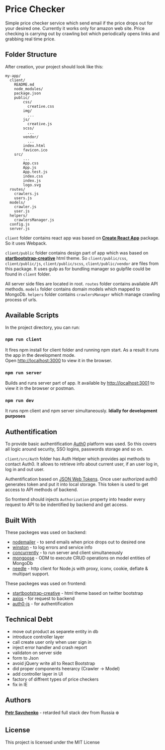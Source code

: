 # Price Checker

Simple price checker service which send email if the price drops out for your desired one. Currently it works only for amazon web site. Price checking is carrying out by crawling bot which periodically opens links and grabbing real time price.

## Folder Structure

After creation, your project should look like this:

```
my-app/
  client/
    README.md
    node_modules/
    package.json
    public/
        css/
          creative.css
        img/
          ...
        js/
          creative.js
        scss/
          ...
        vendor/
          ...
        index.html
        favicon.ico
    src/
        ...
        App.css
        App.js
        App.test.js
        index.css
        index.js
        logo.svg
  routes/
    crawlers.js
    users.js
  models/
    crawler.js
    user.js
  helpers/
    crawlersManager.js
  config.js
  server.js

```

`client` folder contains react app was based on [**Create React App**](https://github.com/facebook/create-react-app) package. So it uses Webpack.

`client/public` folder contains design part of app which was based on [**startbootstrap-creative**](https://github.com/BlackrockDigital/startbootstrap-creative) html theme. So `client/public/css`, `client/public/js`, `client/public/scss`, `client/public/vendor` are files from this package. It uses gulp as for bundling manager so gulpfile could be found in `client` folder.

All server side files are located in root. 
`routes` folder contains available API methods. 
`models` folder contains domain models which mapped to MongoDb.
`helpers` folder contains `crawlersManager` which manage crawling process of urls.


## Available Scripts

In the project directory, you can run:

### `npm run client`

It fires npm install for client folder and running npm start. As a result it
runs the app in the development mode.<br>
Open [http://localhost:3000](http://localhost:3000) to view it in the browser.

### `npm run server`

Builds and runs server part of app. It available by 
[http://localhost:3001](http://localhost:3001) to view it in the browser or postman.

### `npm run dev`

It runs npm client and npm server simultaneously. **Idially for development purposes** 

## Authentification

To provide basic authentification [Auth0](https://auth0.com/) platform was used. So this covers all logic around security, SSO logins, passwords storage and so on. 

`client/src/Auth` folder has Auth Helper which provides api methods to contact Auth0. It allows to retrieve info about current user, if an user log in, log in and out user. 

Authentification based on 
[JSON Web Tokens](https://en.wikipedia.org/wiki/JSON_Web_Token). Once user authorized auth0 generates token and put it into local storage. This token is used to get access to API methods of backend. 

So frontend should injects `Authorization` property into header every request to API to be indentified by backend and get access.

## Built With

These packeges was used on backend:
* [nodemailer](https://github.com/nodemailer/nodemailer) - to send emails when price drops out to desired one
* [winston](https://github.com/winstonjs/winston) - to log errors and service info
* [concurrently](https://github.com/kimmobrunfeldt/concurrently) - to run server and client simultaneously
* [mongoose](https://mongoosejs.com/) - ODM to execute CRUD operations on model entities of MongoDb
* [needle](https://github.com/tomas/needle) - http client for Node.js with proxy, iconv, cookie, deflate & multipart support.

These packeges was used on frontend:
* [startbootstrap-creative](https://github.com/BlackrockDigital/startbootstrap-creative) - html theme based on twitter bootstrap
* [axios](https://github.com/axios/axios) - for request to backend
* [auth0-js](https://github.com/auth0/auth0.js) - for authentification


## Technical Debt

* move out product as separete entity in db
* introduce controller layer
* call create user only when user sign in
* inject error handler and crash report
* validaton on server side
* form to Json
* avoid jQuery write all to React Bootstrap
* did proper components heerarcy (Crawler -> Model)
* add controller layer in UI 
* factory of diffrent types of price checkers
* fix in IE

## Authors

[**Petr Savchenko**](http://petrsavchenko.ru) - retarded full stack dev from Russia :snowflake:

## License

This project is licensed under the MIT License 